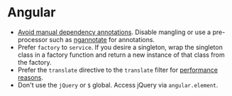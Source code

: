 # Angular

- [Avoid manual dependency annotations]. Disable mangling or use a pre-processor
  such as [ngannotate] for annotations.
- Prefer `factory` to `service`. If you desire a singleton, wrap the singleton
  class in a factory function and return a new instance of that class from the
  factory.
- Prefer the `translate` directive to the `translate` filter for [performance
  reasons].
- Don't use the `jQuery` or `$` global. Access jQuery via `angular.element`.

[avoid manual dependency annotations]: http://thoughtbot.com/blog/avoid-angularjs-dependency-annotation-with-rails
[ngannotate]: https://github.com/kikonen/ngannotate-rails
[performance reasons]: https://github.com/angular-translate/angular-translate/wiki/Getting-Started#using-translate-directive
